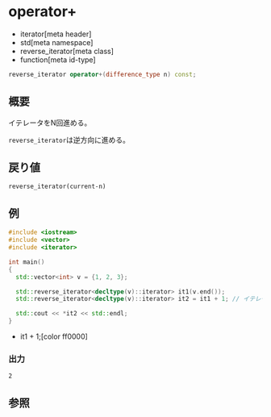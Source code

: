# operator+
* iterator[meta header]
* std[meta namespace]
* reverse_iterator[meta class]
* function[meta id-type]

```cpp
reverse_iterator operator+(difference_type n) const;
```

## 概要
イテレータをN回進める。

`reverse_iterator`は逆方向に進める。


## 戻り値
`reverse_iterator(current-n)`


## 例
```cpp example
#include <iostream>
#include <vector>
#include <iterator>

int main()
{
  std::vector<int> v = {1, 2, 3};

  std::reverse_iterator<decltype(v)::iterator> it1(v.end());
  std::reverse_iterator<decltype(v)::iterator> it2 = it1 + 1; // イテレータを1回進める

  std::cout << *it2 << std::endl;
}
```
* it1 + 1;[color ff0000]

### 出力
```
2
```

## 参照


